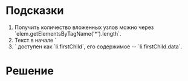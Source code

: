 # Подсказки

<ol>
<li>Получить количество вложенных узлов можно через `elem.getElementsByTagName('*').length`.</li>
<li>Текст в начале `<li>` доступен как `li.firstChild`, его содержимое -- `li.firstChild.data`.</li>
</ol>

# Решение